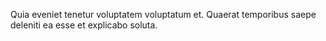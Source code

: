 Quia eveniet tenetur voluptatem voluptatum et. Quaerat temporibus saepe deleniti ea esse et explicabo soluta.